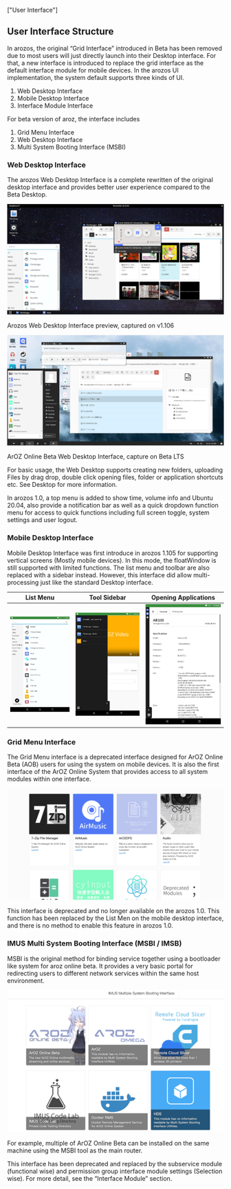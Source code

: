 ["User Interface"]

## User Interface Structure

In arozos, the original “Grid Interface” introduced in Beta has been removed due to most users will just directly launch into their Desktop interface. For that, a new interface is introduced to replace the grid interface as the default interface module for mobile devices. In the arozos UI implementation, the system default supports three kinds of UI.

1. Web Desktop Interface
2. Mobile Desktop Interface
3. Interface Module Interface

For beta version of aroz, the interface includes

1. Grid Menu Interface
2. Web Desktop Interface
3. Multi System Booting Interface (MSBI)

### Web Desktop Interface

The arozos Web Desktop Interface is a complete rewritten of the original desktop interface and provides better user experience compared to the Beta Desktop. 

![image9](../../img/7/image9.png)

Arozos Web Desktop Interface preview, captured on v1.106

![image12](../../img/7/image12.png)

ArOZ Online Beta Web Desktop Interface, capture on Beta LTS

For basic usage, the Web Desktop supports creating new folders, uploading Files by drag drop, double click opening files, folder or application shortcuts etc. See Desktop for more information.

In arozos 1.0, a top menu is added to show time, volume info and Ubuntu 20.04, also provide a notification bar as well as a quick dropdown function menu for access to quick functions including full screen toggle, system settings and user logout.



### Mobile Desktop Interface

Mobile Desktop Interface was first introduce in arozos 1.105 for supporting vertical screens (Mostly mobile devices). In this mode, the floatWindow is still supported with limited functions. The list menu and toolbar are also replaced with a sidebar instead. However, this interface did allow multi-processing just like the standard Desktop interface. 



| List Menu                           | Tool Sidebar                      | Opening Applications                |
| ----------------------------------- | --------------------------------- | ----------------------------------- |
| ![image19](../../img/7/image19.jpg) | ![image8](../../img/7/image8.jpg) | ![image16](../../img/7/image16.jpg) |



### Grid Menu Interface

The Grid Menu interface is a deprecated interface designed for ArOZ Online Beta (AOB) users for using the system on mobile devices. It is also the first interface of the ArOZ Online System that provides access to all system modules within one interface.

![image22](../../img/7/image22-1607244087682.png)

This interface is deprecated and no longer available on the arozos 1.0. This function has been replaced by the List Men on the mobile desktop interface, and there is no method to enable this feature in arozos 1.0.

### IMUS Multi System Booting Interface (MSBI / IMSB)

MSBI is the original method for binding service together using a bootloader like system for aroz online beta. It provides a very basic portal for redirecting users to different network services within the same host environment. 

![image5](../../img/7/image5-1607244139602.png)

For example, multiple of ArOZ Online Beta can be installed on the same machine using the MSBI tool as the main router.

This interface has been deprecated and replaced by the subservice module (functional wise) and permission group interface module settings (Selection wise). For more detail, see the “Interface Module” section.

